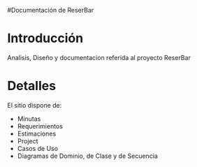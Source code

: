#Documentación de ReserBar

# Introducción #

Analisis, Diseño y documentacion referida al proyecto ReserBar


# Detalles #

El sitio dispone de:
  * Minutas
  * Requerimientos
  * Estimaciones
  * Project
  * Casos de Uso
  * Diagramas de Dominio, de Clase y de Secuencia